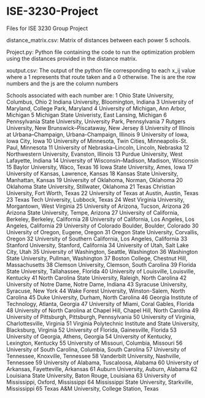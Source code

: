 # ISE-3230-Project
Files for ISE 3230 Group Project

distance_matrix.csv: Matrix of distances between each power 5 schools.

Project.py: Python file containing the code to run the optimization problem using the distances provided in the distance matrix.

xoutput.csv: The output of the python file corresponding to each x_ij value where a 1 represents that route taken and a 0 otherwise. The is are the row numbers and the js are the column numbers

Schools associated with each number are:
1   Ohio State University, Columbus, Ohio
2   Indiana University, Bloomington, Indiana
3   University of Maryland, College Park, Maryland
4   University of Michigan, Ann Arbor, Michigan
5   Michigan State Univeristy, East Lansing, Michigan
6   Pennsylvania State University, University Park, Pennsylvania
7   Rutgers University, New Brunswick–Piscataway, New Jersey
8   University of Illinois at Urbana–Champaign, Urbana-Champaign, Illinois
9   University of Iowa, Iowa City, Iowa
10   University of Minnesota, Twin Cities, Minneapolis-St. Paul, Minnesota
11   University of Nebraska–Lincoln, Lincoln, Nebraska
12   Northwestern University, Evanston, Illinois
13   Purdue University, West Lafayette, Indiana
14   University of Wisconsin–Madison, Madison, Wisconsin
15   Baylor University, Waco, Texas
16   Iowa State University, Ames, Iowa
17   University of Kansas, Lawrence, Kansas
18   Kansas State University, Manhattan, Kansas
19   University of Oklahoma, Norman, Oklahoma
20   Oklahoma State University, Stillwater, Oklahoma
21   Texas Christian University, Fort Worth, Texas
22   University of Texas at Austin, Austin, Texas
23   Texas Tech University, Lubbock, Texas
24   West Virginia University, Morgantown, West Virginia
25   University of Arizona, Tucson, Arizona
26   Arizona State University, Tempe, Arizona
27   University of California, Berkeley, Berkeley, California
28   University of California, Los Angeles, Los Angeles, California
29   University of Colorado Boulder, Boulder, Colorado
30   University of Oregon, Eugene, Oregon
31   Oregon State University, Corvallis, Oregon
32   University of Southern California, Los Angeles, California
33   Stanford University, Stanford, California
34   University of Utah, Salt Lake City, Utah
35   University of Washington, Seattle, Washington
36   Washington State University, Pullman, Washington
37   Boston College, Chestnut Hill, Massachusetts
38   Clemson University, Clemson, South Carolina
39   Florida State University, Tallahassee, Florida
40   University of Louisville, Louisville, Kentucky
41   North Carolina State University, Raleigh, North Carolina
42   University of Notre Dame, Notre Dame, Indiana
43   Syracuse University, Syracuse, New York
44   Wake Forest University, Winston-Salem, North Carolina
45   Duke University, Durham, North Carolina
46   Georgia Institute of Technology, Atlanta, Georgia
47   University of Miami, Coral Gables, Florida
48   University of North Carolina at Chapel Hill, Chapel Hill, North Carolina
49   University of Pittsburgh, Pittsburgh, Pennsylvania
50   University of Virginia, Charlottesville, Virginia
51   Virginia Polytechnic Institute and State University, Blacksburg, Virginia
52   University of Florida, Gainesville, Florida
53   University of Georgia, Athens, Georgia
54   University of Kentucky, Lexington, Kentucky
55   University of Missouri, Columbia, Missouri
56   University of South Carolina, Columbia, South Carolina
57   University of Tennessee, Knoxville, Tennessee
58   Vanderbilt University, Nashville, Tennessee
59   University of Alabama, Tuscaloosa, Alabama
60   University of Arkansas, Fayetteville, Arkansas
61   Auburn University, Auburn, Alabama
62   Louisiana State University, Baton Rouge, Louisiana
63   University of Mississippi, Oxford, Mississippi
64   Mississippi State University, Starkville, Mississippi
65   Texas A&M University, College Station, Texas
